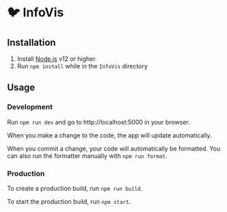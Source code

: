 # 🐦 InfoVis

## Installation

1. Install [Node.js](https://nodejs.org/) v12 or higher.
2. Run `npm install` while in the `InfoVis` directory

## Usage

### Development

Run `npm run dev` and go to http://localhost:5000 in your browser.

When you make a change to the code, the app will update automatically.

When you commit a change, your code will automatically be formatted. You can also run the formatter manually with `npm run format`.

### Production

To create a production build, run `npm run build`.

To start the production build, run `npm start`.
